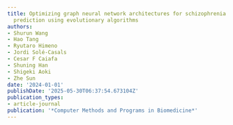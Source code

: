 ```yaml
---
title: Optimizing graph neural network architectures for schizophrenia spectrum disorder
  prediction using evolutionary algorithms
authors:
- Shurun Wang
- Hao Tang
- Ryutaro Himeno
- Jordi Solé-Casals
- Cesar F Caiafa
- Shuning Han
- Shigeki Aoki
- Zhe Sun
date: '2024-01-01'
publishDate: '2025-05-30T06:37:54.673104Z'
publication_types:
- article-journal
publication: '*Computer Methods and Programs in Biomedicine*'
---
```

